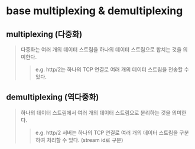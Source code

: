 # base multiplexing & demultiplexing

## multiplexing (다중화)

> 다중화는 여러 개의 데이터 스트림을 하나의 데이터 스트림으로 합치는 것을 의미한다.
>
> > e.g. http/2는 하나의 TCP 연결로 여러 개의 데이터 스트림을 전송할 수 있다.

## demultiplexing (역다중화)

> 하나의 데이터 스트림에서 여러 개의 데이터 스트림으로 분리하는 것을 의미한다.
>
> > e.g. http/2 서버는 하나의 TCP 연결로 여러 개의 데이터 스트림을 구분하여 처리할 수 있다. (stream id로 구분)

